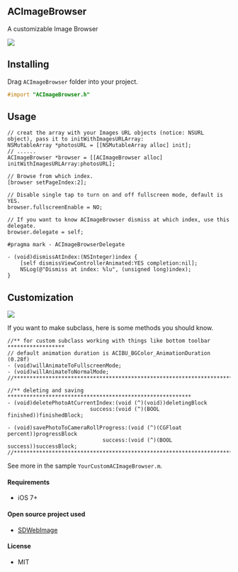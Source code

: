 ## ACImageBrowser

A customizable Image Browser


<img src="https://github.com/albertgh/ACImageBrowser/raw/master/screenshot.gif"/>


## Installing

Drag `ACImageBrowser` folder into your project. 

```objective-c
#import "ACImageBrowser.h"
```
    
    
## Usage

```objc
// creat the array with your Images URL objects (notice: NSURL object), pass it to initWithImagesURLArray:
NSMutableArray *photosURL = [[NSMutableArray alloc] init];
// ......
ACImageBrowser *browser = [[ACImageBrowser alloc] initWithImagesURLArray:photosURL];

// Browse from which index.
[browser setPageIndex:2];

// Disable single tap to turn on and off fullscreen mode, default is YES.
browser.fullscreenEnable = NO;
```

```objc
// If you want to know ACImageBrowser dismiss at which index, use this delegate.  
browser.delegate = self;

#pragma mark - ACImageBrowserDelegate

- (void)dismissAtIndex:(NSInteger)index {
    [self dismissViewControllerAnimated:YES completion:nil];
    NSLog(@"Dismiss at index: %lu", (unsigned long)index);
}
```
## Customization

<img src="https://github.com/albertgh/ACImageBrowser/raw/master/customize.png"/>


If you want to make subclass, here is some methods you should know.

```objc
//** for custom subclass working with things like bottom toolbar ******************
// default animation duration is ACIBU_BGColor_AnimationDuration (0.28f)
- (void)willAnimateToFullscreenMode;
- (void)willAnimateToNormalMode;
//*******************************************************************************//

//** deleting and saving **********************************************************
- (void)deletePhotoAtCurrentIndex:(void (^)(void))deletingBlock
                          success:(void (^)(BOOL finished))finishedBlock;

- (void)savePhotoToCameraRollProgress:(void (^)(CGFloat percent))progressBlock
                              success:(void (^)(BOOL success))successBlock;
//*******************************************************************************//
```

See more in the sample `YourCustomACImageBrowser.m`.


#### Requirements

* iOS 7+


#### Open source project used

* [SDWebImage](https://github.com/rs/SDWebImage)


#### License

* MIT 


